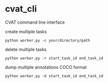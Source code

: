 # cvat_cli
CVAT command line interface

create multiple tasks  
```
python worker.py -c your/directory/path  
```
delete multiple tasks  
```
python worker.py -r start_task_id end_task_id  
```
dump multiple annotations COCO format  
```
python worker.py -d start_task_id end_task_id  
```
